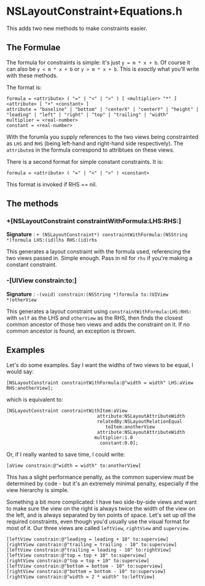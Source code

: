 # NSLayoutConstraint+Equations.h

This adds two new methods to make constraints easier.

## The Formulae

The formula for constraints is simple: it's just `y = m * x + b`. Of course it can also be `y < m * x + b` or `y > m * x + b`. This is *exactly* what you'll write with these methods.

The format is:

    formula = <attribute> ( "=" | "<" | ">" ) [ <multiplier> "*" ] <attribute> [ "+" <constant> ]
    attribute = "baseline" | "bottom" | "centerX" | "centerY" | "height" | "leading" | "left" | "right" | "top" | "trailing" | "width"
    multiplier = <real-number>
    constant = <real-number>
    
With the forumla you supply references to the two views being constrainted as `LHS` and `RHS` (being left-hand and right-hand side respectively). The `attribute`s in the formula correspond to attribtues on these views.

There is a second format for simple constant constraints. It is:

    formula = <attribute> ( "=" | "<" | ">" ) <constant>

This format is invoked if RHS == nil.

## The methods

###  +[NSLayoutConstraint constraintWithFormula:LHS:RHS:]

**Signature** : `+ (NSLayoutConstraint*) constraintWithFormula:(NSString *)formula LHS:(id)lhs RHS:(id)rhs`

This generates a layout constraint with the formula used, referencing the two views passed in. Simple enough. Pass in nil for `rhs` if you're making a constant constraint.

###  -[UIView constrain:to:]

**Signature** : `-(void) constrain:(NSString *)formula to:(UIView *)otherView`

This generates a layout constraint using `constraintWithFormula:LHS:RHS:` with `self` as the LHS and `otherView` as the RHS, then finds the closest common ancestor of those two views and adds the constraint on it. If no common ancestor is found, an exception is thrown.

## Examples

Let's do some examples. Say I want the widths of two views to be equal, I would say:

    [NSLayoutConstraint constraintWithFormula:@"width = width" LHS:aView RHS:anotherView];

which is equivalent to:
    
    [NSLayoutConstraint constraintWithItem:aView
                                     attribute:NSLayoutAttributeWidth
                                     relatedBy:NSLayoutRelationEqual
                                        toItem:anotherView
                                     attribute:NSLayoutAttributeWidth
                                    multiplier:1.0
                                      constant:0.0];

Or, if I really wanted to save time, I could write:

    [aView constrain:@"width = width" to:anotherView]

This has a slight performance penalty, as the common superview must be determined by code - but it's an extremely minimal penalty, especially if the view hierarchy is simple.

Something a bit more complicated: I have two side-by-side views and want to make sure the view on the right is always twice the width of the view on the left, and is always separated by ten points of space. Let's set up *all* the required constraints, even though you'd usually use the visual format for most of it. Our three views are called `leftView`, `rightView` and `superview`.

    [leftView constrain:@"leading = leading + 10" to:superview]
    [rightView constrain:@"trailing = trailing - 10" to:superview]
    [leftView constrain:@"trailing = leading - 10" to:rightView]
    [leftView constrain:@"top = top + 10" to:superview]
    [rightView constrain:@"top = top + 10" to:superview]
    [leftView constrain:@"bottom = bottom - 10" to:superview]
    [rightView constrain:@"bottom = bottom - 10" to:superview]
    [rightView constrain:@"width = 2 * width" to:leftView]